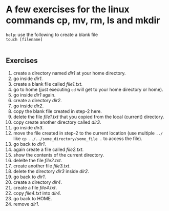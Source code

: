 # A few exercises for the linux commands cp, mv, rm, ls and mkdir

```help```: use the following to create a blank file<br>
```touch [filename]```<br><br>

## Exercises
1. create a directory named *dir1* at your home directory.<br>
2. go inside *dir1*.<br>
3. create a blank file called *file1.txt*.<br>
4. go to home (just executing ```cd``` will get to your home directory or home).<br>
5. go inside *dir1* again.<br>
6. create a directory *dir2*.<br>
7. go inside *dir2*.<br>
8. copy the blank file created in step-2 here.<br>
9. delete the file *file1.txt* that you copied from the local (current) directory.<br>
10. copy create another directory called *dir3*.<br>
11. go inside *dir3*.<br>
12. move the file created in step-2 to the current location (use multiple ```../``` like ```cp ../../some_directory/some_file .``` to access the file).<br>
13. go back to *dir1*.<br>
14. again create a file called *file2.txt*.<br>
15. show the contents of the current directory.<br>
16. delelte the file *file2.txt*.<br>
17. create another file *file3.txt*.<br>
18. delete the directory *dir3* inside *dir2*.<br>
19. go back to *dir1*.<br>
20. create a directory *dir4*.<br>
21. create a file *file4.txt*.<br>
22. copy *file4.txt* into *dir4*.<br>
23. go back to HOME.<br>
24. remove *dir1*.<br>
